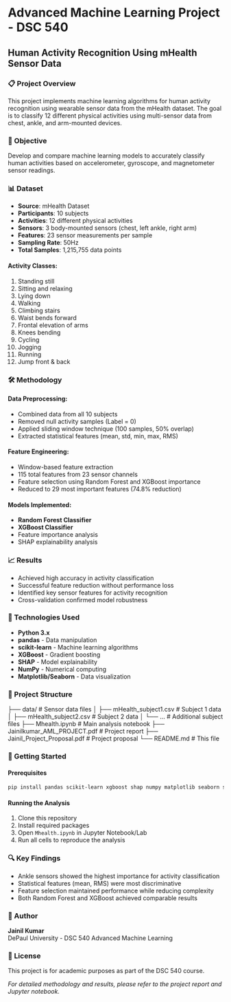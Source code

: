 # Advanced Machine Learning Project - DSC 540
## Human Activity Recognition Using mHealth Sensor Data

### 📋 Project Overview
This project implements machine learning algorithms for human activity recognition using wearable sensor data from the mHealth dataset. The goal is to classify 12 different physical activities using multi-sensor data from chest, ankle, and arm-mounted devices.

### 🎯 Objective
Develop and compare machine learning models to accurately classify human activities based on accelerometer, gyroscope, and magnetometer sensor readings.

### 📊 Dataset
- **Source**: mHealth Dataset
- **Participants**: 10 subjects
- **Activities**: 12 different physical activities
- **Sensors**: 3 body-mounted sensors (chest, left ankle, right arm)
- **Features**: 23 sensor measurements per sample
- **Sampling Rate**: 50Hz
- **Total Samples**: 1,215,755 data points

#### Activity Classes:
1. Standing still
2. Sitting and relaxing  
3. Lying down
4. Walking
5. Climbing stairs
6. Waist bends forward
7. Frontal elevation of arms
8. Knees bending
9. Cycling
10. Jogging
11. Running
12. Jump front & back

### 🛠️ Methodology

#### Data Preprocessing:
- Combined data from all 10 subjects
- Removed null activity samples (Label = 0)
- Applied sliding window technique (100 samples, 50% overlap)
- Extracted statistical features (mean, std, min, max, RMS)

#### Feature Engineering:
- Window-based feature extraction
- 115 total features from 23 sensor channels
- Feature selection using Random Forest and XGBoost importance
- Reduced to 29 most important features (74.8% reduction)

#### Models Implemented:
- **Random Forest Classifier**
- **XGBoost Classifier**
- Feature importance analysis
- SHAP explainability analysis

### 📈 Results
- Achieved high accuracy in activity classification
- Successful feature reduction without performance loss
- Identified key sensor features for activity recognition
- Cross-validation confirmed model robustness

### 🔧 Technologies Used
- **Python 3.x**
- **pandas** - Data manipulation
- **scikit-learn** - Machine learning algorithms
- **XGBoost** - Gradient boosting
- **SHAP** - Model explainability
- **NumPy** - Numerical computing
- **Matplotlib/Seaborn** - Data visualization

### 📁 Project Structure

├── data/ # Sensor data files
│ ├── mHealth_subject1.csv # Subject 1 data
│ ├── mHealth_subject2.csv # Subject 2 data
│ └── ... # Additional subject files
├── Mhealth.ipynb # Main analysis notebook
├── Jainilkumar_AML_PROJECT.pdf # Project report
├── Jainil_Project_Proposal.pdf # Project proposal
└── README.md # This file


### 🚀 Getting Started

#### Prerequisites
```bash
pip install pandas scikit-learn xgboost shap numpy matplotlib seaborn scipy
```

#### Running the Analysis
1. Clone this repository
2. Install required packages
3. Open `Mhealth.ipynb` in Jupyter Notebook/Lab
4. Run all cells to reproduce the analysis

### 🔍 Key Findings
- Ankle sensors showed the highest importance for activity classification
- Statistical features (mean, RMS) were most discriminative
- Feature selection maintained performance while reducing complexity
- Both Random Forest and XGBoost achieved comparable results

### 👤 Author
**Jainil Kumar**  
DePaul University - DSC 540 Advanced Machine Learning

### 📄 License
This project is for academic purposes as part of the DSC 540 course.


*For detailed methodology and results, please refer to the project report and Jupyter notebook.*
